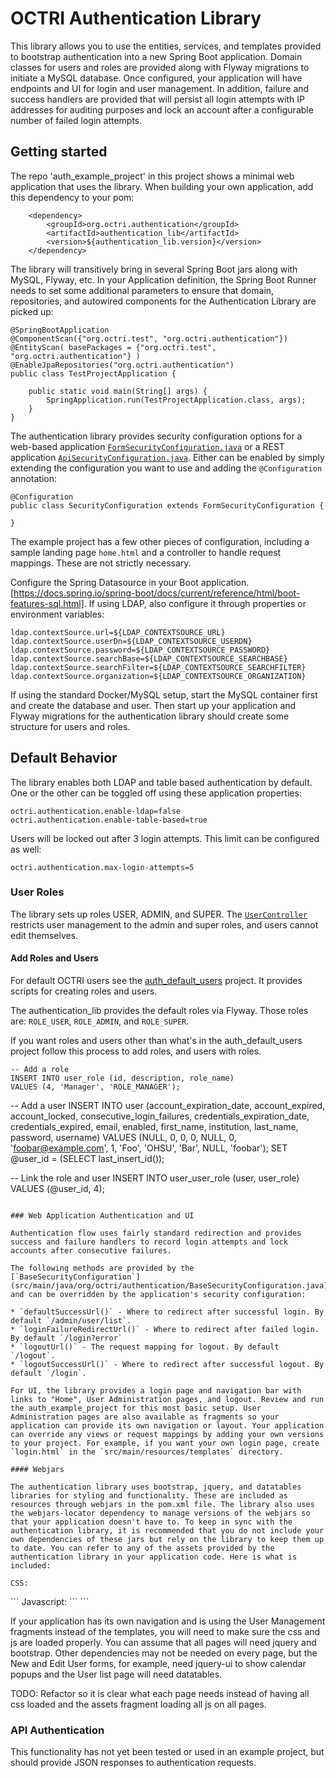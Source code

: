 # OCTRI Authentication Library

This library allows you to use the entities, services, and templates provided to bootstrap authentication into a new Spring Boot application. Domain classes for users and roles are provided along with Flyway migrations to initiate a MySQL database. Once configured, your application will have endpoints and UI for login and user management. In addition, failure and success handlers are provided that will persist all login attempts with IP addresses for auditing purposes and lock an account after a configurable number of failed login attempts.

## Getting started

The repo 'auth_example_project' in this project shows a minimal web application that uses the library. When building your own application, add this dependency to your pom:

```
	<dependency>
		<groupId>org.octri.authentication</groupId>
		<artifactId>authentication_lib</artifactId>
		<version>${authentication_lib.version}</version>
	</dependency>
```

The library will transitively bring in several Spring Boot jars along with MySQL, Flyway, etc. In your Application definition, the Spring Boot Runner needs to set some additional parameters to ensure that domain, repositories, and autowired components for the Authentication Library are picked up:

```
@SpringBootApplication
@ComponentScan({"org.octri.test", "org.octri.authentication"})
@EntityScan( basePackages = {"org.octri.test", "org.octri.authentication"} )
@EnableJpaRepositories("org.octri.authentication")
public class TestProjectApplication {

	public static void main(String[] args) {
		SpringApplication.run(TestProjectApplication.class, args);
	}
}
```

The authentication library provides security configuration options for a web-based application [`FormSecurityConfiguration.java`](src/main/java/org/octri/authentication/FormSecurityConfiguration.java) or a REST application [`ApiSecurityConfiguration.java`](src/main/java/org/octri/authentication/ApiSecurityConfiguration.java). Either can be enabled by simply extending the configuration you want to use and adding the `@Configuration` annotation:

```
@Configuration
public class SecurityConfiguration extends FormSecurityConfiguration {

}
```

The example project has a few other pieces of configuration, including a sample landing page `home.html` and a controller to handle request mappings. These are not strictly necessary.

Configure the Spring Datasource in your Boot application. [https://docs.spring.io/spring-boot/docs/current/reference/html/boot-features-sql.html]. If using LDAP, also configure it through properties or environment variables:

```
ldap.contextSource.url=${LDAP_CONTEXTSOURCE_URL}
ldap.contextSource.userDn=${LDAP_CONTEXTSOURCE_USERDN}
ldap.contextSource.password=${LDAP_CONTEXTSOURCE_PASSWORD}
ldap.contextSource.searchBase=${LDAP_CONTEXTSOURCE_SEARCHBASE}
ldap.contextSource.searchFilter=${LDAP_CONTEXTSOURCE_SEARCHFILTER}
ldap.contextSource.organization=${LDAP_CONTEXTSOURCE_ORGANIZATION}
```

If using the standard Docker/MySQL setup, start the MySQL container first and create the database and user. Then start up your application and Flyway migrations for the authentication library should create some structure for users and roles.

## Default Behavior

The library enables both LDAP and table based authentication by default. One or the other can be toggled off using these application properties:

```
octri.authentication.enable-ldap=false
octri.authentication.enable-table-based=true
```

Users will be locked out after 3 login attempts. This limit can be configured as well:

```
octri.authentication.max-login-attempts=5
```

### User Roles

The library sets up roles USER, ADMIN, and SUPER. The [`UserController`](src/main/java/org/octri/authentication/controller/UserController.java) restricts user management to the admin and super roles, and users cannot edit themselves.

#### Add Roles and Users

For default OCTRI users see the [auth_default_users](https://octriinternal.ohsu.edu/stash/projects/OC/repos/auth_default_users/browse) project. It provides scripts for creating roles and users.

The authentication_lib provides the default roles via Flyway. Those roles are: `ROLE_USER`, `ROLE_ADMIN`, and `ROLE_SUPER`.

If you want roles and users other than what's in the auth_default_users project follow this process to add roles, and users with roles.

```
-- Add a role
INSERT INTO user_role (id, description, role_name)
VALUES (4, 'Manager', 'ROLE_MANAGER');

```
-- Add a user
INSERT INTO user (account_expiration_date, account_expired, account_locked,
				  consecutive_login_failures, credentials_expiration_date,
				  credentials_expired, email, enabled, first_name, institution, last_name,
				  password, username)
VALUES
	(NULL, 0, 0, 0, NULL, 0, 'foobar@example.com', 1, 'Foo', 'OHSU', 'Bar', NULL, 'foobar');
SET @user_id = (SELECT last_insert_id());

-- Link the role and user
INSERT INTO user_user_role (user, user_role)
VALUES
	(@user_id, 4);
```

### Web Application Authentication and UI

Authentication flow uses fairly standard redirection and provides success and failure handlers to record login attempts and lock accounts after consecutive failures.

The following methods are provided by the [`BaseSecurityConfiguration`](src/main/java/org/octri/authentication/BaseSecurityConfiguration.java) and can be overridden by the application's security configuration:

* `defaultSuccessUrl()` - Where to redirect after successful login. By default `/admin/user/list`.
* `loginFailureRedirectUrl()` - Where to redirect after failed login. By default `/login?error`
* `logoutUrl()` - The request mapping for logout. By default `/logout`.
* `logoutSuccessUrl()` - Where to redirect after successful logout. By default `/login`.

For UI, the library provides a login page and navigation bar with links to "Home", User Administration pages, and logout. Review and run the auth_example_project for this most basic setup. User Administration pages are also available as fragments so your application can provide its own navigation or layout. Your application can override any views or request mappings by adding your own versions to your project. For example, if you want your own login page, create `login.html` in the `src/main/resources/templates` directory.

#### Webjars

The authentication library uses bootstrap, jquery, and datatables libraries for styling and functionality. These are included as resources through webjars in the pom.xml file. The library also uses the webjars-locator dependency to manage versions of the webjars so that your application doesn't have to. To keep in sync with the authentication library, it is recommended that you do not include your own dependencies of these jars but rely on the library to keep them up to date. You can refer to any of the assets provided by the authentication library in your application code. Here is what is included:

CSS:
```
<link rel="stylesheet" type="text/css" th:href="@{/webjars/bootstrap/css/bootstrap.min.css}" />
<link rel="stylesheet" type="text/css" th:href="@{/webjars/datatables/media/css/jquery.dataTables.min.css}" />
<link rel="stylesheet" type="text/css" th:href="@{/webjars/datatables/media/css/dataTables.bootstrap.min.css}" />
<link rel="stylesheet" type="text/css" th:href="@{/webjars/jquery-ui/jquery-ui.min.css}" />
<link rel="stylesheet" type="text/css" th:href="@{/webjars/jquery-ui/jquery-ui.theme.min.css}" />
<link rel="stylesheet" type="text/css" th:href="@{/css/default.css}" />
```
Javascript:
```
<script type="text/javascript" th:src="@{/webjars/datatables/media/js/jquery.js}"></script>
<script type="text/javascript" th:src="@{/webjars/jquery-ui/jquery-ui.min.js}"></script>
<script type="text/javascript" th:src="@{/webjars/bootstrap/js/bootstrap.min.js}" />
<script type="text/javascript" th:src="@{/webjars/datatables/media/js/jquery.dataTables.min.js}"></script>
<script type="text/javascript" th:src="@{/webjars/datatables/media/js/dataTables.bootstrap.min.js}"></script>
<script type="text/javascript" th:src="@{/js/default.js}"></script>
```

If your application has its own navigation and is using the User Management fragments instead of the templates, you will need to make sure the css and js are loaded properly. You can assume that all pages will need jquery and bootstrap. Other dependencies may not be needed on every page, but the New and Edit User forms, for example, need jquery-ui to show calendar popups and the User list page will need datatables.

TODO: Refactor so it is clear what each page needs instead of having all css loaded and the assets fragment loading all js on all pages.

### API Authentication

This functionality has not yet been tested or used in an example project, but should provide JSON responses to authentication requests.

